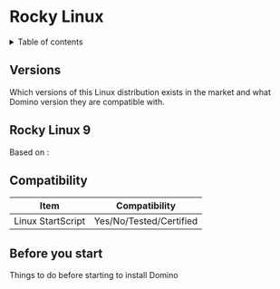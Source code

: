 <h1>Rocky Linux</h1>
<details close markdown="block">
  <summary>
    Table of contents
  </summary>
  {: .text-delta }
1. TOC
{:toc}
</details>

## Versions
Which versions of this Linux distribution exists in the market and what Domino version they are compatible with.


## Rocky Linux 9
Based on :

## Compatibility
Item | Compatibility
---| ---
Linux StartScript | Yes/No/Tested/Certified



## Before you start
Things to do before starting to install Domino